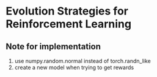 
# Evolution Strategies for Reinforcement Learning

## Note for implementation

1. use numpy.random.normal instead of torch.randn_like
2. create a new model when trying to get rewards

